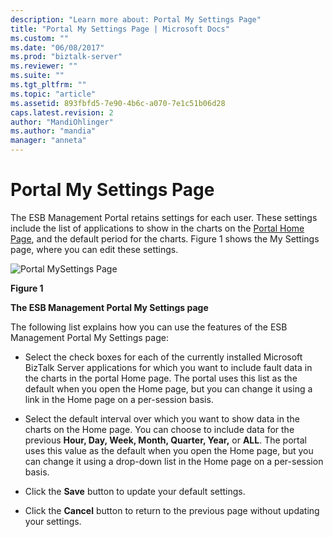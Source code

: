 ```yaml
---
description: "Learn more about: Portal My Settings Page"
title: "Portal My Settings Page | Microsoft Docs"
ms.custom: ""
ms.date: "06/08/2017"
ms.prod: "biztalk-server"
ms.reviewer: ""
ms.suite: ""
ms.tgt_pltfrm: ""
ms.topic: "article"
ms.assetid: 893fbfd5-7e90-4b6c-a070-7e1c51b06d28
caps.latest.revision: 2
author: "MandiOhlinger"
ms.author: "mandia"
manager: "anneta"
---
```

# Portal My Settings Page
The ESB Management Portal retains settings for each user. These settings include the list of applications to show in the charts on the [Portal Home Page](../esb-toolkit/portal-home-page.md), and the default period for the charts. Figure 1 shows the My Settings page, where you can edit these settings.  
  
 ![Portal MySettings Page](../esb-toolkit/media/ch8-portalmysettingspage.jpg "Ch8-PortalMySettingsPage")  
  
 **Figure 1**  
  
 **The ESB Management Portal My Settings page**  
  
 The following list explains how you can use the features of the ESB Management Portal My Settings page:  
  
-   Select the check boxes for each of the currently installed Microsoft BizTalk Server applications for which you want to include fault data in the charts in the portal Home page. The portal uses this list as the default when you open the Home page, but you can change it using a link in the Home page on a per-session basis.  
  
-   Select the default interval over which you want to show data in the charts on the Home page. You can choose to include data for the previous **Hour, Day, Week, Month, Quarter, Year,** or **ALL**. The portal uses this value as the default when you open the Home page, but you can change it using a drop-down list in the Home page on a per-session basis.  
  
-   Click the **Save** button to update your default settings.  
  
-   Click the **Cancel** button to return to the previous page without updating your settings.
